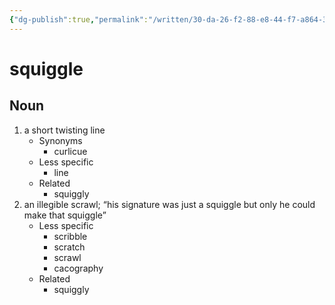 ```yaml
---
{"dg-publish":true,"permalink":"/written/30-da-26-f2-88-e8-44-f7-a864-3-a36-f85-f1015/","dgHomeLink":true,"dgPassFrontmatter":false}
---
```


# squiggle


## Noun

1. a short twisting line
	- Synonyms
		- curlicue
	- Less specific
		- line
	- Related
		- squiggly
2. an illegible scrawl; “his signature was just a squiggle but only he could make that squiggle”
	- Less specific
		- scribble
		- scratch
		- scrawl
		- cacography
	- Related
		- squiggly

